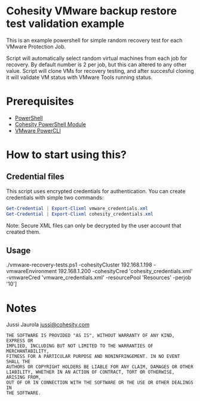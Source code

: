 # Cohesity VMware backup restore test validation example

This is an example powershell for simple random recovery test for each VMware Protection Job.

Script will automatically select random virtual machines from each job for recovery. By default number is 2 per job, but this can altered to any other value. Script will clone VMs for recovery testing, and after succesful cloning it will validate VM status with VMware Tools running status.

# Prerequisites

* [PowerShell](https://aka.ms/getps6)
* [Cohesity PowerShell Module](https://cohesity.github.io/cohesity-powershell-module/#/)
* [VMware PowerCLI](https://www.powershellgallery.com/packages/VMware.PowerCLI/)

# How to start using this?


## Credential files

This script uses encrypted credentials for authentication. You can create credentials with simple two commands:

```PowerShell
Get-Credential | Export-Clixml vmware_credentials.xml
Get-Credential | Export-Clixml cohesity_credentials.xml
```

Note: Secure XML files can only be decrypted by the user account that created them.

## Usage
./vmware-recovery-tests.ps1 -cohesityCluster 192.168.1.198 -vmwareEnvironment 192.168.1.200 -cohesityCred 'cohesity_credentials.xml' -vmwareCred 'vmware_credentials.xml' -resourcePool 'Resources' -perjob '10']


# Notes

Jussi Jaurola <jussi@cohesity.com>

```
THE SOFTWARE IS PROVIDED "AS IS", WITHOUT WARRANTY OF ANY KIND, EXPRESS OR
IMPLIED, INCLUDING BUT NOT LIMITED TO THE WARRANTIES OF MERCHANTABILITY,
FITNESS FOR A PARTICULAR PURPOSE AND NONINFRINGEMENT. IN NO EVENT SHALL THE
AUTHORS OR COPYRIGHT HOLDERS BE LIABLE FOR ANY CLAIM, DAMAGES OR OTHER
LIABILITY, WHETHER IN AN ACTION OF CONTRACT, TORT OR OTHERWISE, ARISING FROM,
OUT OF OR IN CONNECTION WITH THE SOFTWARE OR THE USE OR OTHER DEALINGS IN
THE SOFTWARE.
```
